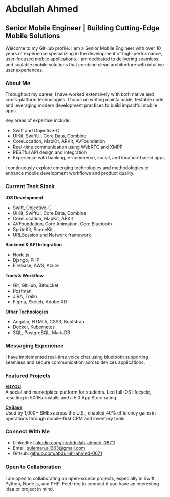 # Abdullah Ahmed

## Senior Mobile Engineer | Building Cutting-Edge Mobile Solutions

Welcome to my GitHub profile. I am a Senior Mobile Engineer with over 10 years of experience specializing in the development of high-performance, user-focused mobile applications. I am dedicated to delivering seamless and scalable mobile solutions that combine clean architecture with intuitive user experiences.

### About Me

Throughout my career, I have worked extensively with both native and cross-platform technologies. I focus on writing maintainable, testable code and leveraging modern development practices to build impactful mobile apps.

Key areas of expertise include:

- Swift and Objective-C
- UIKit, SwiftUI, Core Data, Combine
- CoreLocation, MapKit, ARKit, AVFoundation
- Real-time communication using WebRTC and XMPP
- RESTful API design and integration
- Experience with banking, e-commerce, social, and location-based apps

I continuously explore emerging technologies and methodologies to enhance mobile development workflows and product quality.

### Current Tech Stack

**iOS Development**

- Swift, Objective-C  
- UIKit, SwiftUI, Core Data, Combine  
- CoreLocation, MapKit, ARKit  
- AVFoundation, Core Animation, Core Bluetooth  
- SpriteKit, SceneKit  
- URLSession and Network framework  

**Backend & API Integration**

- Node.js
- Django, PHP
- Firebase, AWS, Azure

**Tools & Workflow**

- Git, GitHub, Bitbucket  
- Postman  
- JIRA, Trello  
- Figma, Sketch, Adobe XD  

**Other Technologies**

- Angular, HTML5, CSS3, Bootstrap  
- Docker, Kubernetes  
- SQL, PostgreSQL, MariaDB  

### Messaging Experience

I have implemented real-time voice chat using bluetooth supporting seamless and secure communication across devices applications.

### Featured Projects

**[EDYOU](https://apps.apple.com/us/app/edyou/id1586941066)**  
A social and marketplace platform for students. Led full iOS lifecycle, resulting in 500K+ installs and a 5.0 App Store rating.

**[CyBase](https://apps.apple.com/us/app/cybase-usa/id1604716807)**  
Used by 1,000+ SMEs across the U.S.; enabled 40% efficiency gains in operations through mobile-first CRM and inventory tools.

### Connect With Me

- LinkedIn: [linkedin.com/in/abdullah-ahmed-0671/](https://linkedin.com/in/abdullah-ahmed-0671/)  
- Email: suleman.ali303@gmail.com  
- GitHub: [github.com/abdullah-ahmed-0671](https://github.com/abdullah-ahmed-0671)

### Open to Collaboration

I am open to collaborating on open-source projects, especially in Swift, Python, Node.js, and PHP. Feel free to connect if you have an interesting idea or project in mind.

